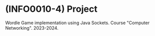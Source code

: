 # (INFO0010-4) Project
Wordle Game implementation using Java Sockets. Course "Computer Networking". 2023-2024.
